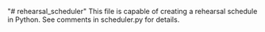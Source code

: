 "# rehearsal_scheduler" 
This file is capable of creating a rehearsal schedule in Python. See comments in scheduler.py for details.
